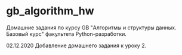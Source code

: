# gb_algorithm_hw
Домашние задания по курсу GB "Алгоритмы и структуры данных. Базовый курс" факультета Python-разработки.

02.12.2020
Добавление домашнего задания к уроку 2.